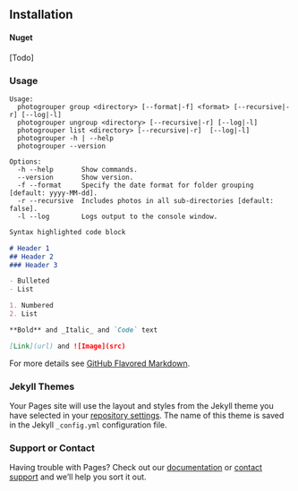 ## Installation

#### Nuget

[Todo]

### Usage

```
Usage:
  photogrouper group <directory> [--format|-f] <format> [--recursive|-r] [--log|-l]
  photogrouper ungroup <directory> [--recursive|-r] [--log|-l]
  photogrouper list <directory> [--recursive|-r]  [--log|-l]
  photogrouper -h | --help
  photogrouper --version

Options:
  -h --help       Show commands.
  --version       Show version.
  -f --format     Specify the date format for folder grouping [default: yyyy-MM-dd].
  -r --recursive  Includes photos in all sub-directories [default: false].
  -l --log        Logs output to the console window.
```

```markdown
Syntax highlighted code block

# Header 1
## Header 2
### Header 3

- Bulleted
- List

1. Numbered
2. List

**Bold** and _Italic_ and `Code` text

[Link](url) and ![Image](src)
```

For more details see [GitHub Flavored Markdown](https://guides.github.com/features/mastering-markdown/).

### Jekyll Themes

Your Pages site will use the layout and styles from the Jekyll theme you have selected in your [repository settings](https://github.com/taylordevereaux/photo-grouper/settings). The name of this theme is saved in the Jekyll `_config.yml` configuration file.

### Support or Contact

Having trouble with Pages? Check out our [documentation](https://help.github.com/categories/github-pages-basics/) or [contact support](https://github.com/contact) and we’ll help you sort it out.
